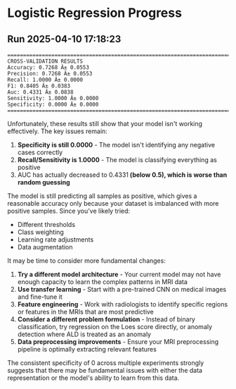 # Logistic Regression Progress

## Run 2025-04-10 17:18:23

    ================================================================================
    CROSS-VALIDATION RESULTS
    Accuracy: 0.7268 Â± 0.0553
    Precision: 0.7268 Â± 0.0553
    Recall: 1.0000 Â± 0.0000
    F1: 0.8405 Â± 0.0383
    Auc: 0.4331 Â± 0.0838
    Sensitivity: 1.0000 Â± 0.0000
    Specificity: 0.0000 Â± 0.0000
    ================================================================================

Unfortunately, these results still show that your model isn't working effectively. The key issues remain:

1. <b>Specificity is still 0.0000</b> - The model isn't identifying any negative cases correctly
2. <b>Recall/Sensitivity is 1.0000</b> - The model is classifying everything as positive
3. AUC has actually decreased to 0.4331<b> (below 0.5), which is worse than random guessing</b>

The model is still predicting all samples as positive, which gives a reasonable accuracy only because your dataset is imbalanced with more positive samples.
Since you've likely tried:

* Different thresholds
* Class weighting
* Learning rate adjustments
* Data augmentation

It may be time to consider more fundamental changes:

1. <b>Try a different model architecture</b> - Your current model may not have enough capacity to learn the complex patterns in MRI data
2. <b>Use transfer learning</b> - Start with a pre-trained CNN on medical images and fine-tune it
3. <b>Feature engineering</b> - Work with radiologists to identify specific regions or features in the MRIs that are most predictive
4. <b>Consider a different problem formulation</b> - Instead of binary classification, try regression on the Loes score directly, or anomaly detection where ALD is treated as an anomaly
5. <b>Data preprocessing improvements</b> - Ensure your MRI preprocessing pipeline is optimally extracting relevant features

The consistent specificity of 0 across multiple experiments strongly suggests that there may be fundamental issues with either the data representation or the model's ability to learn from this data.
